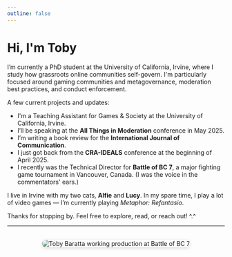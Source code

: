 ```yaml
---
outline: false
---
```


# Hi, I'm Toby

I’m currently a PhD student at the University of California, Irvine, where I study how grassroots online communities self-govern. I'm particularly focused around gaming communities and metagovernance, moderation best practices, and conduct enforcement.

A few current projects and updates:

- I'm a Teaching Assistant for Games & Society at the University of California, Irvine.
- I’ll be speaking at the **All Things in Moderation** conference in May 2025.
- I’m writing a book review for the **International Journal of Communication**.
- I just got back from the **CRA-IDEALS** conference at the beginning of April 2025.
- I recently was the Technical Director for **Battle of BC 7**, a major fighting game tournament in Vancouver, Canada. (I was the voice in the commentators' ears.)

I live in Irvine with my two cats, **Alfie** and **Lucy**. In my spare time, I play a lot of video games — I’m currently playing _Metaphor: Refantasio_.

Thanks for stopping by. Feel free to explore, read, or reach out! ^.^

---

<div style="text-align: center; margin-top: 2rem;">
  <img src="/images/toby-bobc7.jpg" alt="Toby Baratta working production at Battle of BC 7" style="max-width: 100%; height: auto; border-radius: 8px; box-shadow: 0 2px 8px rgba(0, 0, 0, 0.15);" loading="lazy" />
</div>
